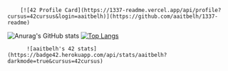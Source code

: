 
        [![42 Profile Card](https://1337-readme.vercel.app/api/profile?cursus=42cursus&login=aaitbelh)](https://github.com/aaitbelh/1337-readme)

![Anurag's GitHub stats](https://github-readme-stats.vercel.app/api?username=aaitbelh&show_icons=true) 
[![Top Langs](https://github-readme-stats.vercel.app/api/top-langs/?username=aaitbelh&langs_count=8)](https://github.com/aaitbelh/github-readme-stats)

          ![aaitbelh's 42 stats](https://badge42.herokuapp.com/api/stats/aaitbelh?darkmode=true&cursus=42cursus)
